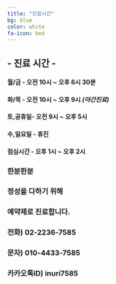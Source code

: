 ```yaml
---
title: "진료시간"
bg: blue
color: white
fa-icon: bed
---
```


## - 진료 시간 -

#### 월/금  - 오전 10시 ~ 오후 6시 30분
#### 화/목  -  오전 10시 ~ 오후 9시 *(야간진료)*
#### 토,공휴일- 오전 9시 ~ 오후 5시
#### 수,일요일 - 휴진

#### 점심시간 - 오후 1시 ~ 오후 2시

### 한분한분
### 정성을 다하기 위해
### 예약제로 진료합니다.

### 전화) 02-2236-7585
### 문자) 010-4433-7585
### 카카오톡ID) inuri7585
